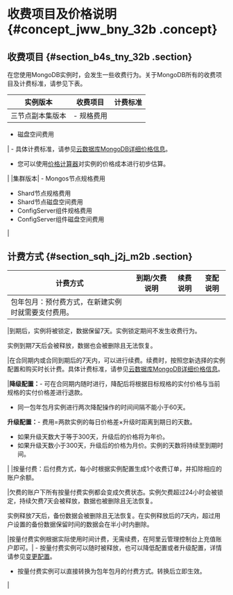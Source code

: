 # 收费项目及价格说明 {#concept_jww_bny_32b .concept}

## 收费项目 {#section_b4s_tny_32b .section}

在您使用MongoDB实例时，会发生一些收费行为。关于MongoDB所有的收费项目及计费标准，请参见下表。

|实例版本|收费项目|计费标准|
|----|----|----|
|三节点副本集版本| -   规格费用
-   磁盘空间费用

 | -   具体计费标准，请参见[云数据库MongoDB详细价格信息](https://www.aliyun.com/price/product?spm=5176.doc26566.2.1.SlZkUr#/mongodb/detail)。
-   您可以使用[价格计算器](https://www.aliyun.com/price/product?spm=5176.doc26566.2.1.SlZkUr#/mongodb/calculator)对实例的价格成本进行初步估算。

 |
|集群版本| -   Mongos节点规格费用
-   Shard节点规格费用
-   Shard节点磁盘空间费用
-   ConfigServer组件规格费用
-   ConfigServer组件磁盘空间费用

 |

## 计费方式 {#section_sqh_j2j_m2b .section}

|计费方式|到期/欠费说明|续费说明|变配说明|
|----|-------|----|----|
|包年包月：预付费方式，在新建实例时就需要支付费用。

|到期后，实例将被锁定，数据保留7天。实例锁定期间不发生收费行为。

实例到期7天后会被释放，数据也会被删除且无法恢复。

|在合同期内或合同到期后的7天内，可以进行续费。续费时，按照您新选择的实例配置和购买时长计费。具体计费标准，请参见[云数据库MongoDB详细价格信息](https://www.aliyun.com/price/product?spm=5176.doc26566.2.1.SlZkUr#/mongodb/detail)。

|**降级配置：**-   可在合同期内随时进行，降配后将根据目标规格的实付价格与当前规格的实付价格差进行退款。
-   同一包年包月实例进行两次降配操作的时间间隔不能小于60天。

**升级配置：**-   费用=两款实例的每日价格差×升级时距离到期日的天数。
-   如果升级天数大于等于300天，升级后的价格将为年价。
-   如果升级天数小于300天，升级后的价格为月价。实例的天数将持续至到期时间。

|
|按量付费：后付费方式，每小时根据实例配置生成1个收费订单，并扣除相应的账户余额。

|欠费的账户下所有按量付费实例都会变成欠费状态。实例欠费超过24小时会被锁定，持续欠费7天会被释放，数据也被删除且无法恢复。

实例释放7天后，备份数据会被删除且无法恢复。在实例释放后的7天内，超过用户设置的备份数据保留时间的数据会在半小时内删除。

|按量付费实例根据实际使用时间计费，无需续费，在阿里云管理控制台上充值账户即可。| -   按量付费实例可以随时被释放，也可以降低配置或者升级配置，详情请参见[变更配置](https://help.aliyun.com/document_detail/44655.html)。
-   按量付费实例可以直接转换为包年包月的付费方式。转换后立即生效。

 |


